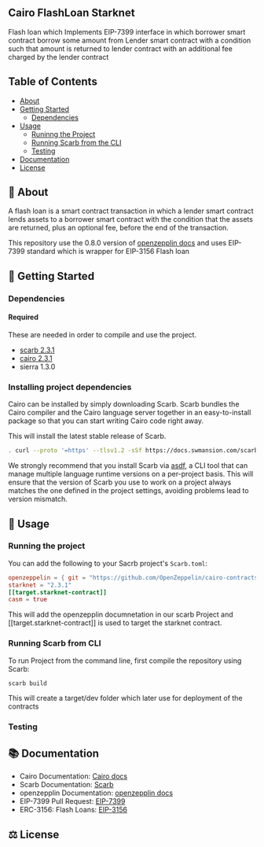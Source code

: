 ## Cairo FlashLoan Starknet

Flash loan which Implements EIP-7399 interface in which borrower smart contract borrow some amount from Lender smart contract with a condition such that amount is returned to lender contract with an additional fee charged by the lender contract

## Table of Contents

- [About](#-about)
- [Getting Started](#-getting-started)
  - [Dependencies](#dependencies)
- [Usage](#-usage)
  - [Runinng the Project](#running-the-project)
  - [Running Scarb from the CLI](#running-scarb-from-cli)
  - [Testing](#testing)
- [Documentation](#-documentation)
- [License](#%EF%B8%8F-license)

## 📖 About

A flash loan is a smart contract transaction in which a lender smart contract lends assets to a borrower smart contract with the condition that the assets are returned, plus an optional fee, before the end of the transaction.

This repository use the 0.8.0 version of [openzepplin docs](https://docs.openzeppelin.com/contracts-cairo/0.8.0/) and uses EIP-7399 standard which is wrapper for EIP-3156 Flash loan

## 🌅 Getting Started

### Dependencies

#### Required

These are needed in order to compile and use the project.

- [scarb 2.3.1](https://docs.swmansion.com/scarb/docs.html#installation)
- [cairo 2.3.1](https://book.cairo-lang.org/title-page.html)
- sierra 1.3.0

### Installing project dependencies

Cairo can be installed by simply downloading Scarb. Scarb bundles the Cairo compiler and the Cairo language server together in an easy-to-install package so that you can start writing Cairo code right away.

This will install the latest stable release of Scarb.

```bash
. curl --proto '=https' --tlsv1.2 -sSf https://docs.swmansion.com/scarb/install.sh | sh
```

We strongly recommend that you install Scarb via [asdf](https://docs.swmansion.com/scarb/download.html#install-via-asdf), a CLI tool that can manage multiple language runtime versions on a per-project basis.
This will ensure that the version of Scarb you use to work on a project always matches the one defined in the project settings, avoiding problems lead to version mismatch.

## 🚀 Usage

### Running the project

You can add the following to your Sacrb project's `Scarb.toml`:

```toml
openzeppelin = { git = "https://github.com/OpenZeppelin/cairo-contracts.git", tag = "v0.8.0" }
starknet = "2.3.1"
[[target.starknet-contract]]
casm = true
```

This will add the openzepplin documnetation in our scarb Project and [[target.starknet-contract]] is used to target the starknet contract.

### Running Scarb from CLI

To run Project from the command line, first compile the repository using Scarb:

```bash
scarb build
```

This will create a target/dev folder which later use for deployment of the contracts

### Testing

## 📚 Documentation

- Cairo Documentation: [Cairo docs](https://book.cairo-lang.org/title-page.html)
- Scarb Documentation: [Scarb](https://docs.swmansion.com/scarb/docs.html#installation)
- openzepplin Documentation: [openzepplin docs](https://docs.openzeppelin.com/contracts-cairo/0.8.0/)
- EIP-7399 Pull Request: [EIP-7399](https://github.com/ethereum/EIPs/pull/7400)
- ERC-3156: Flash Loans: [EIP-3156](https://eips.ethereum.org/EIPS/eip-3156)

## ⚖️ License
